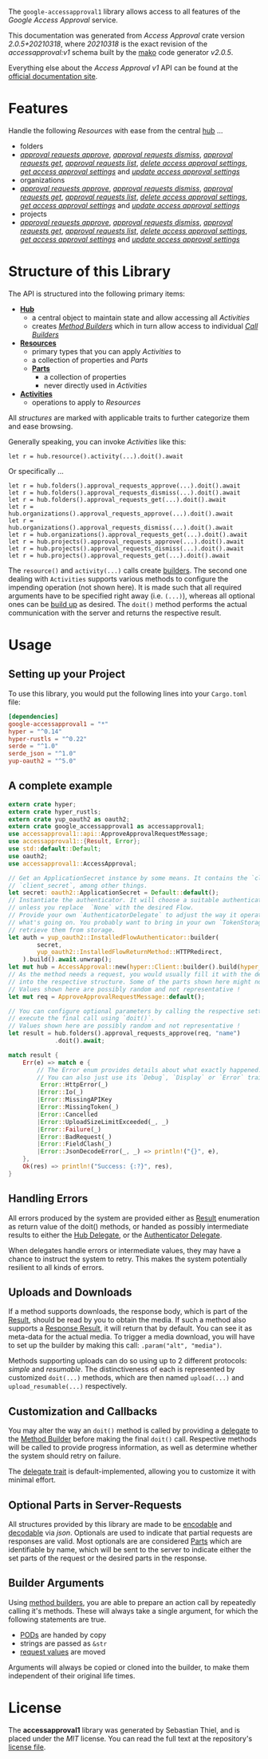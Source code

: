 <!---
DO NOT EDIT !
This file was generated automatically from 'src/mako/api/README.md.mako'
DO NOT EDIT !
-->
The `google-accessapproval1` library allows access to all features of the *Google Access Approval* service.

This documentation was generated from *Access Approval* crate version *2.0.5+20210318*, where *20210318* is the exact revision of the *accessapproval:v1* schema built by the [mako](http://www.makotemplates.org/) code generator *v2.0.5*.

Everything else about the *Access Approval* *v1* API can be found at the
[official documentation site](https://cloud.google.com/access-approval/docs).
# Features

Handle the following *Resources* with ease from the central [hub](https://docs.rs/google-accessapproval1/2.0.5+20210318/google_accessapproval1/AccessApproval) ... 

* folders
 * [*approval requests approve*](https://docs.rs/google-accessapproval1/2.0.5+20210318/google_accessapproval1/api::FolderApprovalRequestApproveCall), [*approval requests dismiss*](https://docs.rs/google-accessapproval1/2.0.5+20210318/google_accessapproval1/api::FolderApprovalRequestDismisCall), [*approval requests get*](https://docs.rs/google-accessapproval1/2.0.5+20210318/google_accessapproval1/api::FolderApprovalRequestGetCall), [*approval requests list*](https://docs.rs/google-accessapproval1/2.0.5+20210318/google_accessapproval1/api::FolderApprovalRequestListCall), [*delete access approval settings*](https://docs.rs/google-accessapproval1/2.0.5+20210318/google_accessapproval1/api::FolderDeleteAccessApprovalSettingCall), [*get access approval settings*](https://docs.rs/google-accessapproval1/2.0.5+20210318/google_accessapproval1/api::FolderGetAccessApprovalSettingCall) and [*update access approval settings*](https://docs.rs/google-accessapproval1/2.0.5+20210318/google_accessapproval1/api::FolderUpdateAccessApprovalSettingCall)
* organizations
 * [*approval requests approve*](https://docs.rs/google-accessapproval1/2.0.5+20210318/google_accessapproval1/api::OrganizationApprovalRequestApproveCall), [*approval requests dismiss*](https://docs.rs/google-accessapproval1/2.0.5+20210318/google_accessapproval1/api::OrganizationApprovalRequestDismisCall), [*approval requests get*](https://docs.rs/google-accessapproval1/2.0.5+20210318/google_accessapproval1/api::OrganizationApprovalRequestGetCall), [*approval requests list*](https://docs.rs/google-accessapproval1/2.0.5+20210318/google_accessapproval1/api::OrganizationApprovalRequestListCall), [*delete access approval settings*](https://docs.rs/google-accessapproval1/2.0.5+20210318/google_accessapproval1/api::OrganizationDeleteAccessApprovalSettingCall), [*get access approval settings*](https://docs.rs/google-accessapproval1/2.0.5+20210318/google_accessapproval1/api::OrganizationGetAccessApprovalSettingCall) and [*update access approval settings*](https://docs.rs/google-accessapproval1/2.0.5+20210318/google_accessapproval1/api::OrganizationUpdateAccessApprovalSettingCall)
* projects
 * [*approval requests approve*](https://docs.rs/google-accessapproval1/2.0.5+20210318/google_accessapproval1/api::ProjectApprovalRequestApproveCall), [*approval requests dismiss*](https://docs.rs/google-accessapproval1/2.0.5+20210318/google_accessapproval1/api::ProjectApprovalRequestDismisCall), [*approval requests get*](https://docs.rs/google-accessapproval1/2.0.5+20210318/google_accessapproval1/api::ProjectApprovalRequestGetCall), [*approval requests list*](https://docs.rs/google-accessapproval1/2.0.5+20210318/google_accessapproval1/api::ProjectApprovalRequestListCall), [*delete access approval settings*](https://docs.rs/google-accessapproval1/2.0.5+20210318/google_accessapproval1/api::ProjectDeleteAccessApprovalSettingCall), [*get access approval settings*](https://docs.rs/google-accessapproval1/2.0.5+20210318/google_accessapproval1/api::ProjectGetAccessApprovalSettingCall) and [*update access approval settings*](https://docs.rs/google-accessapproval1/2.0.5+20210318/google_accessapproval1/api::ProjectUpdateAccessApprovalSettingCall)




# Structure of this Library

The API is structured into the following primary items:

* **[Hub](https://docs.rs/google-accessapproval1/2.0.5+20210318/google_accessapproval1/AccessApproval)**
    * a central object to maintain state and allow accessing all *Activities*
    * creates [*Method Builders*](https://docs.rs/google-accessapproval1/2.0.5+20210318/google_accessapproval1/client::MethodsBuilder) which in turn
      allow access to individual [*Call Builders*](https://docs.rs/google-accessapproval1/2.0.5+20210318/google_accessapproval1/client::CallBuilder)
* **[Resources](https://docs.rs/google-accessapproval1/2.0.5+20210318/google_accessapproval1/client::Resource)**
    * primary types that you can apply *Activities* to
    * a collection of properties and *Parts*
    * **[Parts](https://docs.rs/google-accessapproval1/2.0.5+20210318/google_accessapproval1/client::Part)**
        * a collection of properties
        * never directly used in *Activities*
* **[Activities](https://docs.rs/google-accessapproval1/2.0.5+20210318/google_accessapproval1/client::CallBuilder)**
    * operations to apply to *Resources*

All *structures* are marked with applicable traits to further categorize them and ease browsing.

Generally speaking, you can invoke *Activities* like this:

```Rust,ignore
let r = hub.resource().activity(...).doit().await
```

Or specifically ...

```ignore
let r = hub.folders().approval_requests_approve(...).doit().await
let r = hub.folders().approval_requests_dismiss(...).doit().await
let r = hub.folders().approval_requests_get(...).doit().await
let r = hub.organizations().approval_requests_approve(...).doit().await
let r = hub.organizations().approval_requests_dismiss(...).doit().await
let r = hub.organizations().approval_requests_get(...).doit().await
let r = hub.projects().approval_requests_approve(...).doit().await
let r = hub.projects().approval_requests_dismiss(...).doit().await
let r = hub.projects().approval_requests_get(...).doit().await
```

The `resource()` and `activity(...)` calls create [builders][builder-pattern]. The second one dealing with `Activities` 
supports various methods to configure the impending operation (not shown here). It is made such that all required arguments have to be 
specified right away (i.e. `(...)`), whereas all optional ones can be [build up][builder-pattern] as desired.
The `doit()` method performs the actual communication with the server and returns the respective result.

# Usage

## Setting up your Project

To use this library, you would put the following lines into your `Cargo.toml` file:

```toml
[dependencies]
google-accessapproval1 = "*"
hyper = "^0.14"
hyper-rustls = "^0.22"
serde = "^1.0"
serde_json = "^1.0"
yup-oauth2 = "^5.0"
```

## A complete example

```Rust
extern crate hyper;
extern crate hyper_rustls;
extern crate yup_oauth2 as oauth2;
extern crate google_accessapproval1 as accessapproval1;
use accessapproval1::api::ApproveApprovalRequestMessage;
use accessapproval1::{Result, Error};
use std::default::Default;
use oauth2;
use accessapproval1::AccessApproval;

// Get an ApplicationSecret instance by some means. It contains the `client_id` and 
// `client_secret`, among other things.
let secret: oauth2::ApplicationSecret = Default::default();
// Instantiate the authenticator. It will choose a suitable authentication flow for you, 
// unless you replace  `None` with the desired Flow.
// Provide your own `AuthenticatorDelegate` to adjust the way it operates and get feedback about 
// what's going on. You probably want to bring in your own `TokenStorage` to persist tokens and
// retrieve them from storage.
let auth = yup_oauth2::InstalledFlowAuthenticator::builder(
        secret,
        yup_oauth2::InstalledFlowReturnMethod::HTTPRedirect,
    ).build().await.unwrap();
let mut hub = AccessApproval::new(hyper::Client::builder().build(hyper_rustls::HttpsConnector::with_native_roots()), auth);
// As the method needs a request, you would usually fill it with the desired information
// into the respective structure. Some of the parts shown here might not be applicable !
// Values shown here are possibly random and not representative !
let mut req = ApproveApprovalRequestMessage::default();

// You can configure optional parameters by calling the respective setters at will, and
// execute the final call using `doit()`.
// Values shown here are possibly random and not representative !
let result = hub.folders().approval_requests_approve(req, "name")
             .doit().await;

match result {
    Err(e) => match e {
        // The Error enum provides details about what exactly happened.
        // You can also just use its `Debug`, `Display` or `Error` traits
         Error::HttpError(_)
        |Error::Io(_)
        |Error::MissingAPIKey
        |Error::MissingToken(_)
        |Error::Cancelled
        |Error::UploadSizeLimitExceeded(_, _)
        |Error::Failure(_)
        |Error::BadRequest(_)
        |Error::FieldClash(_)
        |Error::JsonDecodeError(_, _) => println!("{}", e),
    },
    Ok(res) => println!("Success: {:?}", res),
}

```
## Handling Errors

All errors produced by the system are provided either as [Result](https://docs.rs/google-accessapproval1/2.0.5+20210318/google_accessapproval1/client::Result) enumeration as return value of
the doit() methods, or handed as possibly intermediate results to either the 
[Hub Delegate](https://docs.rs/google-accessapproval1/2.0.5+20210318/google_accessapproval1/client::Delegate), or the [Authenticator Delegate](https://docs.rs/yup-oauth2/*/yup_oauth2/trait.AuthenticatorDelegate.html).

When delegates handle errors or intermediate values, they may have a chance to instruct the system to retry. This 
makes the system potentially resilient to all kinds of errors.

## Uploads and Downloads
If a method supports downloads, the response body, which is part of the [Result](https://docs.rs/google-accessapproval1/2.0.5+20210318/google_accessapproval1/client::Result), should be
read by you to obtain the media.
If such a method also supports a [Response Result](https://docs.rs/google-accessapproval1/2.0.5+20210318/google_accessapproval1/client::ResponseResult), it will return that by default.
You can see it as meta-data for the actual media. To trigger a media download, you will have to set up the builder by making
this call: `.param("alt", "media")`.

Methods supporting uploads can do so using up to 2 different protocols: 
*simple* and *resumable*. The distinctiveness of each is represented by customized 
`doit(...)` methods, which are then named `upload(...)` and `upload_resumable(...)` respectively.

## Customization and Callbacks

You may alter the way an `doit()` method is called by providing a [delegate](https://docs.rs/google-accessapproval1/2.0.5+20210318/google_accessapproval1/client::Delegate) to the 
[Method Builder](https://docs.rs/google-accessapproval1/2.0.5+20210318/google_accessapproval1/client::CallBuilder) before making the final `doit()` call. 
Respective methods will be called to provide progress information, as well as determine whether the system should 
retry on failure.

The [delegate trait](https://docs.rs/google-accessapproval1/2.0.5+20210318/google_accessapproval1/client::Delegate) is default-implemented, allowing you to customize it with minimal effort.

## Optional Parts in Server-Requests

All structures provided by this library are made to be [encodable](https://docs.rs/google-accessapproval1/2.0.5+20210318/google_accessapproval1/client::RequestValue) and 
[decodable](https://docs.rs/google-accessapproval1/2.0.5+20210318/google_accessapproval1/client::ResponseResult) via *json*. Optionals are used to indicate that partial requests are responses 
are valid.
Most optionals are are considered [Parts](https://docs.rs/google-accessapproval1/2.0.5+20210318/google_accessapproval1/client::Part) which are identifiable by name, which will be sent to 
the server to indicate either the set parts of the request or the desired parts in the response.

## Builder Arguments

Using [method builders](https://docs.rs/google-accessapproval1/2.0.5+20210318/google_accessapproval1/client::CallBuilder), you are able to prepare an action call by repeatedly calling it's methods.
These will always take a single argument, for which the following statements are true.

* [PODs][wiki-pod] are handed by copy
* strings are passed as `&str`
* [request values](https://docs.rs/google-accessapproval1/2.0.5+20210318/google_accessapproval1/client::RequestValue) are moved

Arguments will always be copied or cloned into the builder, to make them independent of their original life times.

[wiki-pod]: http://en.wikipedia.org/wiki/Plain_old_data_structure
[builder-pattern]: http://en.wikipedia.org/wiki/Builder_pattern
[google-go-api]: https://github.com/google/google-api-go-client

# License
The **accessapproval1** library was generated by Sebastian Thiel, and is placed 
under the *MIT* license.
You can read the full text at the repository's [license file][repo-license].

[repo-license]: https://github.com/Byron/google-apis-rsblob/main/LICENSE.md
